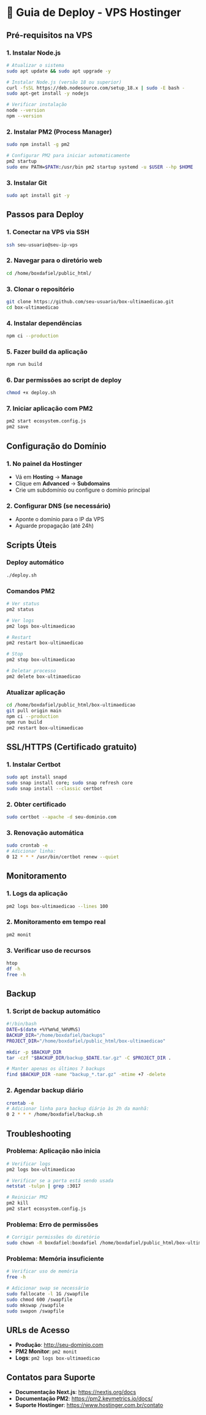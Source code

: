 # 🚀 Guia de Deploy - VPS Hostinger

## Pré-requisitos na VPS

### 1. Instalar Node.js
```bash
# Atualizar o sistema
sudo apt update && sudo apt upgrade -y

# Instalar Node.js (versão 18 ou superior)
curl -fsSL https://deb.nodesource.com/setup_18.x | sudo -E bash -
sudo apt-get install -y nodejs

# Verificar instalação
node --version
npm --version
```

### 2. Instalar PM2 (Process Manager)
```bash
sudo npm install -g pm2

# Configurar PM2 para iniciar automaticamente
pm2 startup
sudo env PATH=$PATH:/usr/bin pm2 startup systemd -u $USER --hp $HOME
```

### 3. Instalar Git
```bash
sudo apt install git -y
```

## Passos para Deploy

### 1. Conectar na VPS via SSH
```bash
ssh seu-usuario@seu-ip-vps
```

### 2. Navegar para o diretório web
```bash
cd /home/boxdafiel/public_html/
```

### 3. Clonar o repositório
```bash
git clone https://github.com/seu-usuario/box-ultimaedicao.git
cd box-ultimaedicao
```

### 4. Instalar dependências
```bash
npm ci --production
```

### 5. Fazer build da aplicação
```bash
npm run build
```

### 6. Dar permissões ao script de deploy
```bash
chmod +x deploy.sh
```

### 7. Iniciar aplicação com PM2
```bash
pm2 start ecosystem.config.js
pm2 save
```

## Configuração do Domínio

### 1. No painel da Hostinger
- Vá em **Hosting** → **Manage**
- Clique em **Advanced** → **Subdomains**
- Crie um subdomínio ou configure o domínio principal

### 2. Configurar DNS (se necessário)
- Aponte o domínio para o IP da VPS
- Aguarde propagação (até 24h)

## Scripts Úteis

### Deploy automático
```bash
./deploy.sh
```

### Comandos PM2
```bash
# Ver status
pm2 status

# Ver logs
pm2 logs box-ultimaedicao

# Restart
pm2 restart box-ultimaedicao

# Stop
pm2 stop box-ultimaedicao

# Deletar processo
pm2 delete box-ultimaedicao
```

### Atualizar aplicação
```bash
cd /home/boxdafiel/public_html/box-ultimaedicao
git pull origin main
npm ci --production
npm run build
pm2 restart box-ultimaedicao
```

## SSL/HTTPS (Certificado gratuito)

### 1. Instalar Certbot
```bash
sudo apt install snapd
sudo snap install core; sudo snap refresh core
sudo snap install --classic certbot
```

### 2. Obter certificado
```bash
sudo certbot --apache -d seu-dominio.com
```

### 3. Renovação automática
```bash
sudo crontab -e
# Adicionar linha:
0 12 * * * /usr/bin/certbot renew --quiet
```

## Monitoramento

### 1. Logs da aplicação
```bash
pm2 logs box-ultimaedicao --lines 100
```

### 2. Monitoramento em tempo real
```bash
pm2 monit
```

### 3. Verificar uso de recursos
```bash
htop
df -h
free -h
```

## Backup

### 1. Script de backup automático
```bash
#!/bin/bash
DATE=$(date +%Y%m%d_%H%M%S)
BACKUP_DIR="/home/boxdafiel/backups"
PROJECT_DIR="/home/boxdafiel/public_html/box-ultimaedicao"

mkdir -p $BACKUP_DIR
tar -czf "$BACKUP_DIR/backup_$DATE.tar.gz" -C $PROJECT_DIR .

# Manter apenas os últimos 7 backups
find $BACKUP_DIR -name "backup_*.tar.gz" -mtime +7 -delete
```

### 2. Agendar backup diário
```bash
crontab -e
# Adicionar linha para backup diário às 2h da manhã:
0 2 * * * /home/boxdafiel/backup.sh
```

## Troubleshooting

### Problema: Aplicação não inicia
```bash
# Verificar logs
pm2 logs box-ultimaedicao

# Verificar se a porta está sendo usada
netstat -tulpn | grep :3017

# Reiniciar PM2
pm2 kill
pm2 start ecosystem.config.js
```

### Problema: Erro de permissões
```bash
# Corrigir permissões do diretório
sudo chown -R boxdafiel:boxdafiel /home/boxdafiel/public_html/box-ultimaedicao
```

### Problema: Memória insuficiente
```bash
# Verificar uso de memória
free -h

# Adicionar swap se necessário
sudo fallocate -l 1G /swapfile
sudo chmod 600 /swapfile
sudo mkswap /swapfile
sudo swapon /swapfile
```

## URLs de Acesso

- **Produção**: http://seu-dominio.com
- **PM2 Monitor**: `pm2 monit`
- **Logs**: `pm2 logs box-ultimaedicao`

## Contatos para Suporte

- **Documentação Next.js**: https://nextjs.org/docs
- **Documentação PM2**: https://pm2.keymetrics.io/docs/
- **Suporte Hostinger**: https://www.hostinger.com.br/contato 